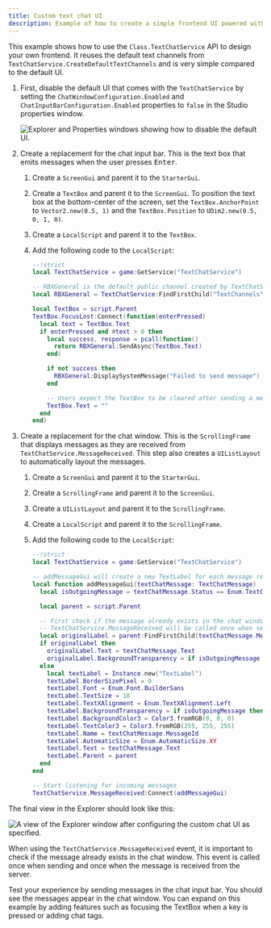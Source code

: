 ```yaml
---
title: Custom text chat UI
description: Example of how to create a simple frontend UI powered with TextChatService.
---
```


This example shows how to use the `Class.TextChatService` API to design your own frontend. It reuses the default text channels from `TextChatService.CreateDefaultTextChannels` and is very simple compared to the default UI.

1. First, disable the default UI that comes with the `TextChatService` by setting the `ChatWindowConfiguration.Enabled` and `ChatInputBarConfiguration.Enabled` properties to `false` in the Studio properties window.

   ![Explorer and Properties windows showing how to disable the default UI.](../../assets/players/in-experience-text-chat/TextChat-Example1.png)

2. Create a replacement for the chat input bar. This is the text box that emits messages when the user presses <kbd>Enter</kbd>.

   1. Create a `ScreenGui` and parent it to the `StarterGui`.
   2. Create a `TextBox` and parent it to the `ScreenGui`. To position the text box at the bottom-center of the screen, set the `TextBox.AnchorPoint` to `Vector2.new(0.5, 1)` and the `TextBox.Position` to `UDim2.new(0.5, 0, 1, 0)`.
   3. Create a `LocalScript` and parent it to the `TextBox`.
   4. Add the following code to the `LocalScript`:

      ```lua title='Client'
      --!strict
      local TextChatService = game:GetService("TextChatService")

      -- RBXGeneral is the default public channel created by TextChatService.CreateDefaultTextChannels
      local RBXGeneral = TextChatService:FindFirstChild("TextChannels"):WaitForChild("RBXGeneral")

      local TextBox = script.Parent
      TextBox.FocusLost:Connect(function(enterPressed)
        local text = TextBox.Text
        if enterPressed and #text > 0 then
          local success, response = pcall(function()
            return RBXGeneral:SendAsync(TextBox.Text)
          end)

          if not success then
            RBXGeneral:DisplaySystemMessage("Failed to send message")
          end

          -- Users expect the TextBox to be cleared after sending a message
          TextBox.Text = ""
        end
      end)
      ```

3. Create a replacement for the chat window. This is the `ScrollingFrame` that displays messages as they are received from `TextChatService.MessageReceived`. This step also creates a `UIListLayout` to automatically layout the messages.

   1. Create a `ScreenGui` and parent it to the `StarterGui`.
   2. Create a `ScrollingFrame` and parent it to the `ScreenGui`.
   3. Create a `UIListLayout` and parent it to the `ScrollingFrame`.
   4. Create a `LocalScript` and parent it to the `ScrollingFrame`.
   5. Add the following code to the `LocalScript`:

      ```lua title='Client'
      --!strict
      local TextChatService = game:GetService("TextChatService")

      -- addMessageGui will create a new TextLabel for each message received
      local function addMessageGui(textChatMessage: TextChatMessage)
        local isOutgoingMessage = textChatMessage.Status == Enum.TextChatMessageStatus.Sending

        local parent = script.Parent

        -- First check if the message already exists in the chat window.
        -- TextChatService.MessageReceived will be called once when sending and once when the message is received from the server.
        local originalLabel = parent:FindFirstChild(textChatMessage.MessageId)
        if originalLabel then
          originalLabel.Text = textChatMessage.Text
          originalLabel.BackgroundTransparency = if isOutgoingMessage then 0.5 else 0
        else
          local textLabel = Instance.new("TextLabel")
          textLabel.BorderSizePixel = 0
          textLabel.Font = Enum.Font.BuilderSans
          textLabel.TextSize = 18
          textLabel.TextXAlignment = Enum.TextXAlignment.Left
          textLabel.BackgroundTransparency = if isOutgoingMessage then 0.5 else 0
          textLabel.BackgroundColor3 = Color3.fromRGB(0, 0, 0)
          textLabel.TextColor3 = Color3.fromRGB(255, 255, 255)
          textLabel.Name = textChatMessage.MessageId
          textLabel.AutomaticSize = Enum.AutomaticSize.XY
          textLabel.Text = textChatMessage.Text
          textLabel.Parent = parent
        end
      end

      -- Start listening for incoming messages
      TextChatService.MessageReceived:Connect(addMessageGui)
      ```

The final view in the Explorer should look like this:

![A view of the Explorer window after configuring the custom chat UI as specified.](../../assets/players/in-experience-text-chat/TextChat-Example2.png)

When using the `TextChatService.MessageReceived` event, it is important to check if the message already exists in the chat window. This event is called once when sending and once when the message is received from the server.

Test your experience by sending messages in the chat input bar. You should see the messages appear in the chat window. You can expand on this example by adding features such as focusing the TextBox when a key is pressed or adding chat tags.
